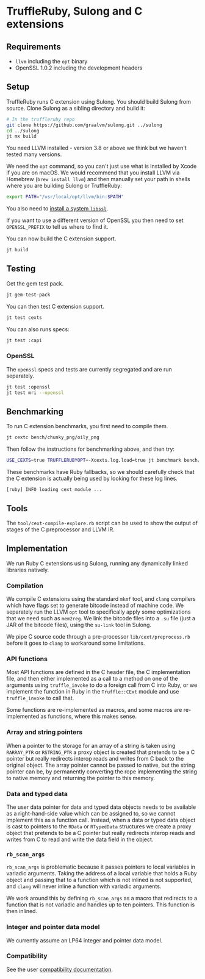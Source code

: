 # TruffleRuby, Sulong and C extensions

## Requirements

* `llvm` including the `opt` binary
* OpenSSL 1.0.2 including the development headers

## Setup

TruffleRuby runs C extension using Sulong. You should build Sulong from source.
Clone Sulong as a sibling directory and build it:

```bash
# In the truffleruby repo
git clone https://github.com/graalvm/sulong.git ../sulong
cd ../sulong
jt mx build
```

You need LLVM installed - version 3.8 or above we think but we haven't tested
many versions.

We need the `opt` command, so you can't just use what is installed by Xcode if
you are on macOS. We would recommend that you install LLVM via Homebrew (`brew
install llvm`) and then manually set your path in shells where you are building
Sulong or TruffleRuby:

```bash
export PATH="/usr/local/opt/llvm/bin:$PATH"
```

You also need to [install a system `libssl`](../user/installing-libssl.md).

If you want to use a different version of OpenSSL you then need to set
`OPENSSL_PREFIX` to tell us where to find it.

You can now build the C extension support.

```bash
jt build
```

## Testing

Get the gem test pack.

```bash
jt gem-test-pack
```

You can then test C extension support.

```bash
jt test cexts
```

You can also runs specs:

```bash
jt test :capi
```

### OpenSSL

The `openssl` specs and tests are currently segregated and are run separately.

```bash
jt test :openssl
jt test mri --openssl
```

## Benchmarking

To run C extension benchmarks, you first need to compile them.

```bash
jt cextc bench/chunky_png/oily_png
```

Then follow the instructions for benchmarking above, and then try:

```bash
USE_CEXTS=true TRUFFLERUBYOPT=-Xcexts.log.load=true jt benchmark bench/chunky_png/chunky-color-r.rb --simple
```

These benchmarks have Ruby fallbacks, so we should carefully check that the
C extension is actually being used by looking for these log lines.

```
[ruby] INFO loading cext module ...
```

## Tools

The `tool/cext-compile-explore.rb` script can be used to show the output of
stages of the C preprocessor and LLVM IR.

## Implementation

We run Ruby C extensions using Sulong, running any dynamically linked libraries
natively.

### Compilation

We compile C extensions using the standard `mkmf` tool, and `clang` compilers
which have flags set to generate bitcode instead of machine code. We separately
run the LLVM `opt` tool to specifically apply some optimizations that we need
such as `mem2reg`. We link the bitcode files into a `.su` file (just a JAR of
the bitcode files), using the `su-link` tool in Sulong.

We pipe C source code through a pre-processor `lib/cext/preprocess.rb` before it
goes to `clang` to workaround some limitations.

### API functions

Most API functions are defined in the C header file, the C implementation file,
and then either implemented as a call to a method on one of the arguments using
`truffle_invoke` to do a foreign call from C into Ruby, or we implement the
function in Ruby in the `Truffle::CExt` module and use `truffle_invoke` to call
that.

Some functions are re-implemented as macros, and some macros are re-implemented
as functions, where this makes sense.

### Array and string pointers

When a pointer to the storage for an array of a string is taken using
`RARRAY_PTR` or `RSTRING_PTR` a proxy object is created that pretends to be a C
pointer but really redirects interop reads and writes from C back to the
original object. The array pointer cannot be passed to native, but the string
pointer can be, by permanently converting the rope implementing the string to
native memory and returning the pointer to this memory.

### Data and typed data

The user data pointer for data and typed data objects needs to be available as a
right-hand-side value which can be assigned to, so we cannot implement this as a
function call. Instead, when a data or typed data object is cast to pointers to
the `RData` or `RTypedData` structures we create a proxy object that pretends to
be a C pointer but really redirects interop reads and writes from C to read and
write the data field in the object.

### `rb_scan_args`

`rb_scan_args` is problematic because it passes pointers to local variables in
variadic arguments. Taking the address of a local variable that holds a Ruby
object and passing that to a function which is not inlined is not supported, and
`clang` will never inline a function with variadic arguments.

We work around this by defining `rb_scan_args` as a macro that redirects to a
function that is not variadic and handles up to ten pointers. This function is
then inlined.

### Integer and pointer data model

We currently assume an LP64 integer and pointer data model.

### Compatibility

See the user [compatibility documentation](../user/compatibility.md).

